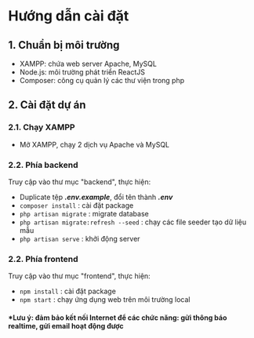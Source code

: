 # Hướng dẫn cài đặt

## 1. Chuẩn bị môi trường
- XAMPP: chứa web server Apache, MySQL
- Node.js: môi trường phát triển ReactJS
- Composer: công cụ quản lý các thư viện trong php

## 2. Cài đặt dự án
### 2.1. Chạy XAMPP
- Mở XAMPP, chạy 2 dịch vụ Apache và MySQL

### 2.2. Phía backend
Truy cập vào thư mục "backend", thực hiện:
- Duplicate tệp ***.env.example***, đổi tên thành ***.env***
- `composer install` : cài đặt package
- `php artisan migrate` : migrate database 
- `php artisan migrate:refresh --seed` : chạy các file seeder tạo dữ liệu mẫu
- `php artisan serve` : khởi động server

### 2.2. Phía frontend
Truy cập vào thư mục "frontend", thực hiện:
- `npm install` : cài đặt package
- `npm start` : chạy ứng dụng web trên môi trường local

#### *Lưu ý: đảm bảo kết nối Internet để các chức năng: gửi thông báo realtime, gửi email hoạt động được
